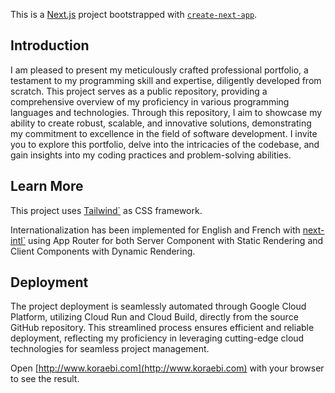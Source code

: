 This is a [Next.js](https://nextjs.org/) project bootstrapped with [`create-next-app`](https://github.com/vercel/next.js/tree/canary/packages/create-next-app).

## Introduction

I am pleased to present my meticulously crafted professional portfolio, a testament to my programming skill and expertise, diligently developed from scratch. 
This project serves as a public repository, providing a comprehensive overview of my proficiency in various programming languages and technologies. 
Through this repository, I aim to showcase my ability to create robust, scalable, and innovative solutions, demonstrating my commitment to excellence in the field of software development. 
I invite you to explore this portfolio, delve into the intricacies of the codebase, and gain insights into my coding practices and problem-solving abilities.

## Learn More

This project uses [Tailwind`](https://tailwindcss.com/docs/guides/nextjs) as CSS framework.

Internationalization has been implemented for English and French with [next-intl`](https://next-intl-docs.vercel.app/docs/getting-started/app-router-server-components) using App Router for both Server Component with Static Rendering and Client Components with Dynamic Rendering.

## Deployment

The project deployment is seamlessly automated through Google Cloud Platform, utilizing Cloud Run and Cloud Build, directly from the source GitHub repository. This streamlined process ensures efficient and reliable deployment, reflecting my proficiency in leveraging cutting-edge cloud technologies for seamless project management.

Open [http://www.koraebi.com](http://www.koraebi.com) with your browser to see the result.
